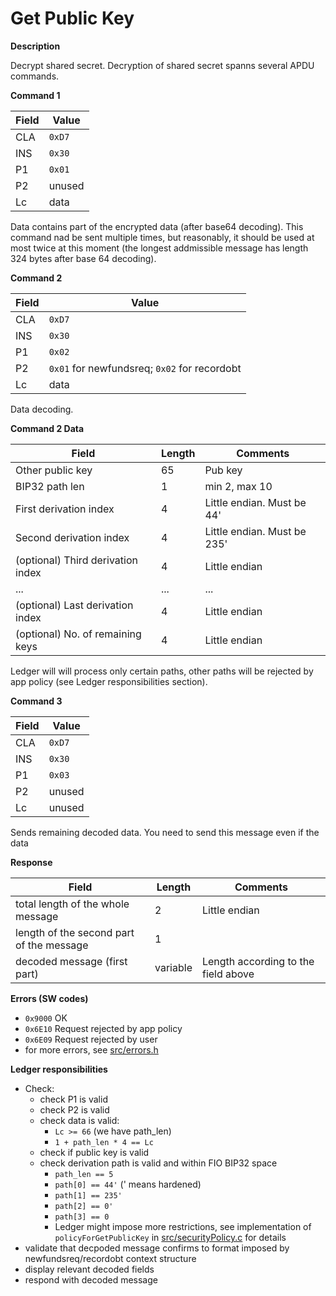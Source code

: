 # Get Public Key

**Description**

Decrypt shared secret. Decryption of shared secret spanns several APDU commands.

**Command 1**

| Field | Value    |
| ----- | -------- |
| CLA   | `0xD7`   |
| INS   | `0x30`   |
| P1    | `0x01`   |
| P2    | unused   |
| Lc    | data     |

Data contains part of the encrypted data (after base64 decoding). This command nad be sent multiple times, but reasonably, it should be used at most twice at this moment (the longest addmissible message has length 324 bytes after base 64 decoding).

**Command 2**

| Field | Value                                        |
| ----- | -------------------------------------------- |
| CLA   | `0xD7`                                       |
| INS   | `0x30`                                       |
| P1    | `0x02`                                       |
| P2    | `0x01` for newfundsreq; `0x02` for recordobt |
| Lc    | data                                         |

Data decoding.

**Command 2 Data**

| Field                             | Length | Comments                           |
| --------------------------------- | ------ | ---------------------------------- |
| Other public key                  | 65     | Pub key                            |
| BIP32 path len                    | 1      | min 2, max 10                      |
| First derivation index            | 4      | Little endian. Must be 44'         |
| Second derivation index           | 4      | Little endian. Must be 235'        |
| (optional) Third derivation index | 4      | Little endian                      |
| ...                               | ...    | ...                                |
| (optional) Last derivation index  | 4      | Little endian                      |
| (optional) No. of remaining keys  | 4      | Little endian                      |

Ledger will will process only certain paths, other paths will be rejected by app policy (see Ledger responsibilities section). 

**Command 3**

| Field | Value  |
| ----- | -------|
| CLA   | `0xD7` |
| INS   | `0x30` |
| P1    | `0x03` |
| P2    | unused |
| Lc    | unused |

Sends remaining decoded data. You need to send this message even if the data 

**Response**

| Field                                    | Length   | Comments                            |
| ---------------------------------------- | -------- |------------------------------------ |
| total length of the whole message        | 2        | Little endian                       |
| length of the second part of the message | 1        |                                     |
| decoded message (first part)             | variable | Length according to the field above |

**Errors (SW codes)**

- `0x9000` OK
- `0x6E10` Request rejected by app policy
- `0x6E09` Request rejected by user
- for more errors, see [src/errors.h](../src/errors.h)

**Ledger responsibilities**

- Check:
  - check P1 is valid
  - check P2 is valid
  - check data is valid:
    - `Lc >= 66` (we have path_len)
    - `1 + path_len * 4 == Lc`
  - check if public key is valid
  - check derivation path is valid and within FIO BIP32 space
    - `path_len == 5`
    - `path[0] == 44'` (' means hardened)
    - `path[1] == 235'`
    - `path[2] == 0'` 
    - `path[3] == 0` 
    - Ledger might impose more restrictions, see implementation of `policyForGetPublicKey` in [src/securityPolicy.c](../src/securityPolicy.c) for details
- validate that decpoded message confirms to format imposed by newfundsreq/recordobt context structure
- display relevant decoded fields
- respond with decoded message
 
